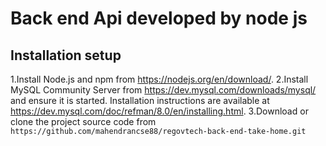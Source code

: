 # Back end Api developed by node js

## Installation setup

1.Install Node.js and npm from https://nodejs.org/en/download/.
2.Install MySQL Community Server from https://dev.mysql.com/downloads/mysql/ and ensure it is started. Installation instructions are available at https://dev.mysql.com/doc/refman/8.0/en/installing.html.
3.Download or clone the project source code from `https://github.com/mahendrancse88/regovtech-back-end-take-home.git`